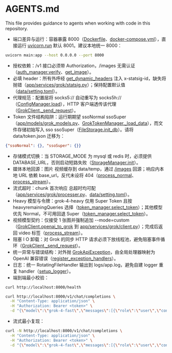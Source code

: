 # AGENTS.md

This file provides guidance to agents when working with code in this repository.

- 端口差异与运行：容器暴露 8000（[Dockerfile](Dockerfile:37)、[docker-compose.yml](docker-compose.yml:5)），直接运行 [uvicorn.run](main.py:80) 默认 8001。建议本地统一 8000：
```bash
uvicorn main:app --host 0.0.0.0 --port 8000
```
- 授权依赖：/v1 接口必须带 Authorization，/images 无需认证（[auth_manager.verify](app/api/v1/chat.py:25)、[get_image](app/api/v1/images.py:13)）。
- 必填 header：所有外呼经 [get_dynamic_headers](app/services/grok/statsig.py:9) 注入 x-statsig-id，缺失将抛错（[app/services/grok/statsig.py](app/services/grok/statsig.py:19)）；保持配置默认值（[data/setting.toml](data/setting.toml:6)）。
- 代理规范：配置层将 socks5:// 自动重写为 socks5h://（[ConfigManager.load](app/core/config.py:31)），HTTP 客户端透传该代理（[GrokClient._send_request](app/services/grok/client.py:153)）。
- Token 文件结构陷阱：运行期期望 ssoNormal ssoSuper（[app/models/grok_models.py](app/models/grok_models.py:86)、[GrokTokenManager._load_data](app/services/grok/token.py:161)），而文件存储初始写入 sso ssoSuper（[FileStorage.init_db](app/core/storage.py:64)）。请将 data/token.json 迁移为：
```json
{"ssoNormal": {}, "ssoSuper": {}}
```
- 存储模式切换：当 STORAGE_MODE 为 mysql 或 redis 时，必须提供 DATABASE_URL，否则启动短路失败（[StorageManager.init](app/core/storage.py:466)）。
- 媒体本地回源：图片 视频缓存到 data/temp，通过 [/images](app/api/v1/images.py:13) 回源；响应内本地 URL 依赖 base_url，反代未设将 404（[process_normal](app/services/grok/processer.py:176)、[process_stream](app/services/grok/processer.py:323)）。
- 流式超时：chunk 首次响应 总超时均可配（[app/services/grok/processer.py](app/services/grok/processer.py:237)、[data/setting.toml](data/setting.toml:8)）。
- Heavy 模型与令牌：grok-4-heavy 仅用 Super Token 且按 heavyremainingQueries 选择（[token_manager.select_token](app/services/grok/token.py:214)）；其他模型优先 Normal，不可用回退 Super（[token_manager.select_token](app/services/grok/token.py:222)）。
- 视频模型契约：仅接受 1 张图并强制追加 --mode=custom（[GrokClient.openai_to_grok](app/services/grok/client.py:47) 到 [app/services/grok/client.py](app/services/grok/client.py:56)）；完成后返回 video 标签（[process_stream](app/services/grok/processer.py:315)）。
- 阻塞 I O 卸载：对 Grok 的同步 HTTP 请求必须下放线程池，避免阻塞事件循环（[GrokClient._send_request](app/services/grok/client.py:169)）。
- 统一异常与错误结构：对外抛 [GrokApiException](app/core/exception.py:9)，由全局处理器映射为 OpenAI 兼容错误（[register_exception_handlers](app/core/exception.py:115)）。
- 日志：统一 RotatingFileHandler 输出到 logs/app.log，避免自建 logger 重复 handler（[setup_logger](app/core/logger.py:44)）。
- 端到端最小校验：
```bash
curl http://localhost:8000/health
```
```bash
curl http://localhost:8000/v1/chat/completions \
  -H "Content-Type: application/json" \
  -H "Authorization: Bearer <token>" \
  -d "{\"model\":\"grok-4-fast\",\"messages\":[{\"role\":\"user\",\"content\":\"ping\"}]}"
```
- 流式最小复现：
```bash
curl -N http://localhost:8000/v1/chat/completions \
  -H "Content-Type: application/json" \
  -H "Authorization: Bearer <token>" \
  -d "{\"model\":\"grok-4-fast\",\"messages\":[{\"role\":\"user\",\"content\":\"hi\"}],\"stream\":true}"